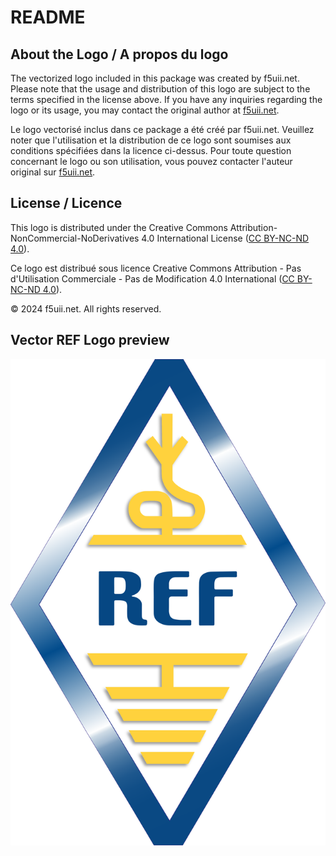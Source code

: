 # README

## About the Logo / A propos du logo

The vectorized logo included in this package was created by f5uii.net. Please note that the usage and distribution of this logo are subject to the terms specified in the license above. If you have any inquiries regarding the logo or its usage, you may contact the original author at [f5uii.net](https://www.f5uii.net).

Le logo vectorisé inclus dans ce package a été créé par f5uii.net. Veuillez noter que l'utilisation et la distribution de ce logo sont soumises aux conditions spécifiées dans la licence ci-dessus. Pour toute question concernant le logo ou son utilisation, vous pouvez contacter l'auteur original sur [f5uii.net](https://www.f5uii.net).

## License / Licence

This logo is distributed under the Creative Commons Attribution-NonCommercial-NoDerivatives 4.0 International License ([CC BY-NC-ND 4.0](https://creativecommons.org/licenses/by-nc-nd/4.0/)).

Ce logo est distribué sous licence Creative Commons Attribution - Pas d'Utilisation Commerciale - Pas de Modification 4.0 International ([CC BY-NC-ND 4.0](https://creativecommons.org/licenses/by-nc-nd/4.0/deed.fr)).

© 2024 f5uii.net. All rights reserved.

## Vector REF Logo preview

![Logo REF](Images/Logo%20REF%20by%20f5uii.net.svg)



